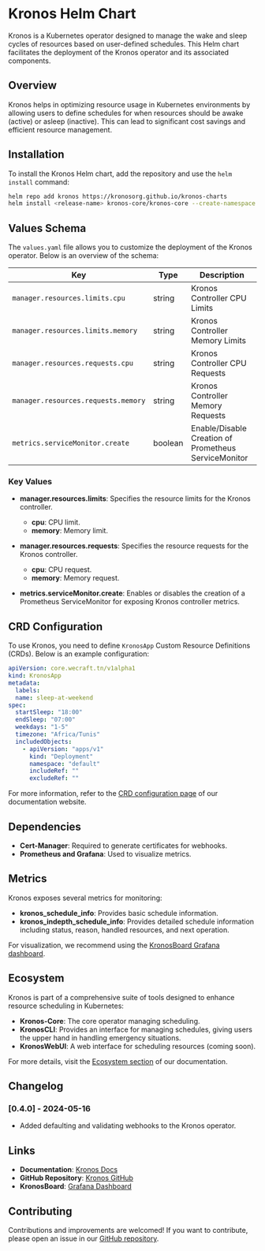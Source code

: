 # Kronos Helm Chart

Kronos is a Kubernetes operator designed to manage the wake and sleep cycles of resources based on user-defined schedules. This Helm chart facilitates the deployment of the Kronos operator and its associated components.

## Overview

Kronos helps in optimizing resource usage in Kubernetes environments by allowing users to define schedules for when resources should be awake (active) or asleep (inactive). This can lead to significant cost savings and efficient resource management.

## Installation

To install the Kronos Helm chart, add the repository and use the `helm install` command:

```bash
helm repo add kronos https://kronosorg.github.io/kronos-charts
helm install <release-name> kronos-core/kronos-core --create-namespace true --namespace <installation-namespace> --version 0.4.1 -f values.yaml
```

## Values Schema

The `values.yaml` file allows you to customize the deployment of the Kronos operator. Below is an overview of the schema:

| Key                                      | Type    | Description                                                        |
|------------------------------------------|---------|--------------------------------------------------------------------|
| `manager.resources.limits.cpu`           | string  | Kronos Controller CPU Limits                                       |
| `manager.resources.limits.memory`        | string  | Kronos Controller Memory Limits                                    |
| `manager.resources.requests.cpu`         | string  | Kronos Controller CPU Requests                                     |
| `manager.resources.requests.memory`      | string  | Kronos Controller Memory Requests                                  |
| `metrics.serviceMonitor.create`          | boolean | Enable/Disable Creation of Prometheus ServiceMonitor               |

### Key Values

- **manager.resources.limits**: Specifies the resource limits for the Kronos controller.
  - **cpu**: CPU limit.
  - **memory**: Memory limit.
  
- **manager.resources.requests**: Specifies the resource requests for the Kronos controller.
  - **cpu**: CPU request.
  - **memory**: Memory request.

- **metrics.serviceMonitor.create**: Enables or disables the creation of a Prometheus ServiceMonitor for exposing Kronos controller metrics.

## CRD Configuration

To use Kronos, you need to define `KronosApp` Custom Resource Definitions (CRDs). Below is an example configuration:

```yaml
apiVersion: core.wecraft.tn/v1alpha1
kind: KronosApp
metadata:
  labels:
  name: sleep-at-weekend
spec:
  startSleep: "18:00"
  endSleep: "07:00"
  weekdays: "1-5"
  timezone: "Africa/Tunis"
  includedObjects: 
    - apiVersion: "apps/v1"
      kind: "Deployment"
      namespace: "default"
      includeRef: ""
      excludeRef: ""
```

For more information, refer to the [CRD configuration page](https://kronosorg.github.io/kronos-docs/docs/crd-configuration) of our documentation website.

## Dependencies

- **Cert-Manager**: Required to generate certificates for webhooks.
- **Prometheus and Grafana**: Used to visualize metrics.

## Metrics

Kronos exposes several metrics for monitoring:

- **kronos_schedule_info**: Provides basic schedule information.
- **kronos_indepth_schedule_info**: Provides detailed schedule information including status, reason, handled resources, and next operation.

For visualization, we recommend using the [KronosBoard Grafana dashboard](https://grafana.com/grafana/dashboards/21068-kronosboard/).

## Ecosystem

Kronos is part of a comprehensive suite of tools designed to enhance resource scheduling in Kubernetes:

- **Kronos-Core**: The core operator managing scheduling.
- **KronosCLI**: Provides an interface for managing schedules, giving users the upper hand in handling emergency situations.
- **KronosWebUI**: A web interface for scheduling resources (coming soon).

For more details, visit the [Ecosystem section](https://kronosorg.github.io/kronos-docs/docs/getting-started#eco-system) of our documentation.

## Changelog

### [0.4.0] - 2024-05-16

- Added defaulting and validating webhooks to the Kronos operator.

## Links

- **Documentation**: [Kronos Docs](https://kronosorg.github.io/kronos-docs/)
- **GitHub Repository**: [Kronos GitHub](https://github.com/kronosorg/kronos-core)
- **KronosBoard**: [Grafana Dashboard](https://grafana.com/grafana/dashboards/21068-kronosboard/)

## Contributing

Contributions and improvements are welcomed! If you want to contribute, please open an issue in our [GitHub repository](https://github.com/kronosorg/kronos-core).
